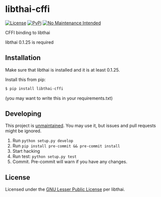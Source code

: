 # libthai-cffi

[![License](https://img.shields.io/badge/license-LGPL-blue.svg)](LICENSE)
[![PyPi](https://img.shields.io/pypi/v/libthai-cffi.svg)](https://pypi.python.org/pypi/libthai-cffi)
[![No Maintenance Intended](http://unmaintained.tech/badge.svg)](http://unmaintained.tech/)

CFFI binding to libthai

libthai 0.1.25 is required

## Installation

Make sure that libthai is installed and it is at least 0.1.25.

Install this from pip:

```sh
$ pip install libthai-cffi
```

(you may want to write this in your requirements.txt)

## Developing

This project is [unmaintained](http://unmaintained.tech/). You may use it, but issues and pull requests might be ignored.

1.  Run `python setup.py develop`
2.  Run `pip install pre-commit && pre-commit install`
3.  Start hacking
4.  Run test: `python setup.py test`
5.  Commit. Pre-commit will warn if you have any changes.

## License

Licensed under the [GNU Lesser Public License](LICENSE) per libthai.
